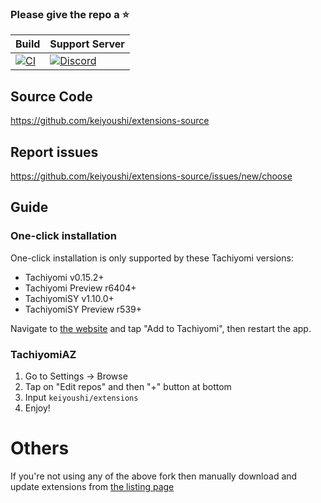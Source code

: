 ### Please give the repo a :star:

| Build | Support Server |
|-------|---------|
| [![CI](https://github.com/keiyoushi/extensions-source/actions/workflows/build_push.yml/badge.svg)](https://github.com/keiyoushi/extensions-source/actions/workflows/build_push.yml) | [![Discord](https://img.shields.io/discord/1193460528052453448.svg?label=discord&labelColor=7289da&color=2c2f33&style=flat)](https://discord.gg/3FbCpdKbdY) |

## Source Code

https://github.com/keiyoushi/extensions-source

## Report issues

https://github.com/keiyoushi/extensions-source/issues/new/choose

## Guide

### One-click installation
One-click installation is only supported by these Tachiyomi versions:
- Tachiyomi v0.15.2+
- Tachiyomi Preview r6404+
- TachiyomiSY v1.10.0+
- TachiyomiSY Preview r539+

Navigate to [the website](https://keiyoushi.github.io/extensions) and tap "Add to Tachiyomi", then restart the app.

### TachiyomiAZ
1. Go to Settings → Browse
2. Tap on "Edit repos" and then "+" button at bottom
3. Input `keiyoushi/extensions`
4. Enjoy!

# Others
If you're not using any of the above fork then manually download and update extensions from [the listing page](https://keiyoushi.github.io/extensions/extensions)
